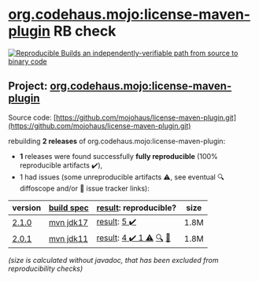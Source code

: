 [org.codehaus.mojo:license-maven-plugin](https://central.sonatype.com/artifact/org.codehaus.mojo/license-maven-plugin/2.1.0/versions) RB check
=======

[![Reproducible Builds](https://reproducible-builds.org/images/logos/rb.svg) an independently-verifiable path from source to binary code](https://reproducible-builds.org/)

## Project: [org.codehaus.mojo:license-maven-plugin](https://central.sonatype.com/artifact/org.codehaus.mojo/license-maven-plugin/2.1.0/versions)

Source code: [https://github.com/mojohaus/license-maven-plugin.git](https://github.com/mojohaus/license-maven-plugin.git)

rebuilding **2 releases** of org.codehaus.mojo:license-maven-plugin:
- **1** releases were found successfully **fully reproducible** (100% reproducible artifacts :heavy_check_mark:),
- 1 had issues (some unreproducible artifacts :warning:, see eventual :mag: diffoscope and/or :memo: issue tracker links):

| version | [build spec](/BUILDSPEC.md) | [result](https://reproducible-builds.org/docs/jvm/): reproducible? | size |
| -- | --------- | ------ | -- |
| [2.1.0](https://central.sonatype.com/artifact/org.codehaus.mojo/license-maven-plugin/2.1.0/pom) | [mvn jdk17](license-maven-plugin-2.1.0.buildspec) | [result](license-maven-plugin-2.1.0.buildinfo): [5 :heavy_check_mark: ](license-maven-plugin-2.1.0.buildcompare) | 1.8M |
| [2.0.1](https://central.sonatype.com/artifact/org.codehaus.mojo/license-maven-plugin/2.0.1/pom) | [mvn jdk11](license-maven-plugin-2.0.1.buildspec) | [result](license-maven-plugin-2.0.1.buildinfo): [4 :heavy_check_mark:  1 :warning:](license-maven-plugin-2.0.1.buildcompare) [:mag:](license-maven-plugin-2.0.1.diffoscope) [:memo:](https://github.com/mojohaus/license-maven-plugin/pull/453) | 1.8M |

<i>(size is calculated without javadoc, that has been excluded from reproducibility checks)</i>
